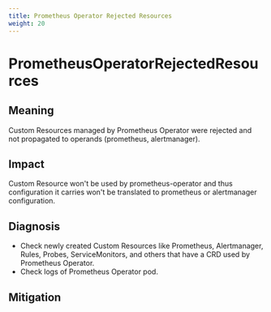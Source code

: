 ```yaml
---
title: Prometheus Operator Rejected Resources
weight: 20
---
```


# PrometheusOperatorRejectedResources

## Meaning

Custom Resources managed by Prometheus Operator were rejected and not propagated to operands (prometheus, alertmanager).

## Impact

Custom Resource won't be used by prometheus-operator and thus configuration it carries won't be translated to prometheus or alertmanager configuration. 

## Diagnosis

- Check newly created Custom Resources like Prometheus, Alertmanager, Rules, Probes, ServiceMonitors, and others that have a CRD used by Prometheus Operator.
- Check logs of Prometheus Operator pod.

## Mitigation
